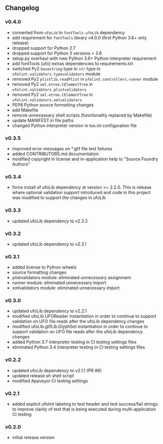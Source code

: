 ## Changelog

### v0.4.0

- converted from `ufoLib` to `fontTools.ufoLib` dependency
- add requirement for `fontTools` library v4.0.0 (first Python 3.6+ only release)
- dropped support for Python 2.7
- dropped support for Python 3 versions < 3.6
- setup.py overhaul with new Python 3.6+ Python interpreter requirement
- add fontTools [ufo] extras dependencies to requirements.txt
- switched Py2 `basestring` type to `str` type in `ufolint.validators.typevalidators` module
- removed Py2 `plistlib.readPlist` in `ufolint.controllers.runner` module
- removed Py2 `xml.etree.CElementTree` in `ufolint.validators.plistvalidators`
- removed Py2 `xml.etree.CElementTree` in `ufolint.validators.xmlvalidators`
- PEP8 Python source formatting changes
- add Makefile
- remove unnecessary shell scripts (functionality replaced by Makefile)
- update MANIFEST.in file paths
- changed Python interpreter version in tox.ini configuration file

### v0.3.5

- improved error messages on *.glif file test failures
- added CONTRIBUTORS.md documentation
- modified copyright in license and in-application help to "Source Foundry Authors"

### v0.3.4

- force install of ufoLib dependency at version >= 2.2.0.  This is release where optional validation support introduced and code in this project was modified to support the changes in ufoLib

### v0.3.3

- updated ufoLib dependency to v2.3.2

### v0.3.2

- updated ufoLib dependency to v2.3.1

### v0.3.1

- added license to Python wheels
- source formatting changes
- plistvalidators module: eliminated unnecessary assignment
- runner module: eliminated unnecessary import
- xmlvalidators module: eliminated unnecessary import

### v0.3.0

- updated ufoLib dependency to v2.2.1
- modified ufoLib.UFOReader instantiation in order to continue to support validation on UFO file reads after the ufoLib dependency changes
- modified ufoLib.glifLib.GlyphSet instantiation in order to continue to support validation on UFO file reads after the ufoLib dependency changes
- added Python 3.7 interpreter testing in CI testing settings files
- eliminated Python 3.4 interpreter testing in CI testing settings files

### v0.2.2

- updated ufoLib dependency to v2.1.1 (PR #6)
- updated release.sh shell script
- modified Appveyor CI testing settings

### v0.2.1

- added explicit ufolint labeling to test header and test success/fail strings to improve clarity of test that is being executed during multi-application CI testing

### v0.2.0

- initial release version


